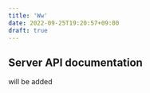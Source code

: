 ```yaml
---
title: 'Ww'
date: 2022-09-25T19:20:57+09:00
draft: true
---
```


## Server API documentation

will be added
